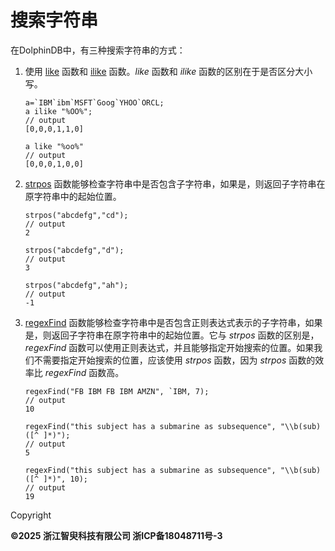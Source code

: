 # 搜索字符串

在DolphinDB中，有三种搜索字符串的方式：

1. 使用 [like](../../funcs/l/like.md) 函数和 [ilike](../../funcs/i/ilike.md) 函数。*like* 函数和 *ilike*
   函数的区别在于是否区分大小写。

   ```
   a=`IBM`ibm`MSFT`Goog`YHOO`ORCL;
   a ilike "%OO%";
   // output
   [0,0,0,1,1,0]

   a like "%oo%"
   // output
   [0,0,0,1,0,0]
   ```
2. [strpos](../../funcs/s/strpos.md) 函数能够检查字符串中是否包含子字符串，如果是，则返回子字符串在原字符串中的起始位置。

   ```
   strpos("abcdefg","cd");
   // output
   2

   strpos("abcdefg","d");
   // output
   3

   strpos("abcdefg","ah");
   // output
   -1
   ```
3. [regexFind](../../funcs/r/regexFind.md) 函数能够检查字符串中是否包含正则表达式表示的子字符串，如果是，则返回子字符串在原字符串中的起始位置。它与
   *strpos* 函数的区别是，*regexFind*
   函数可以使用正则表达式，并且能够指定开始搜索的位置。如果我们不需要指定开始搜索的位置，应该使用 *strpos* 函数，因为
   *strpos* 函数的效率比 *regexFind* 函数高。

   ```
   regexFind("FB IBM FB IBM AMZN", `IBM, 7);
   // output
   10

   regexFind("this subject has a submarine as subsequence", "\\b(sub)([^ ]*)");
   // output
   5

   regexFind("this subject has a submarine as subsequence", "\\b(sub)([^ ]*)", 10);
   // output
   19
   ```

Copyright

**©2025 浙江智臾科技有限公司 浙ICP备18048711号-3**
